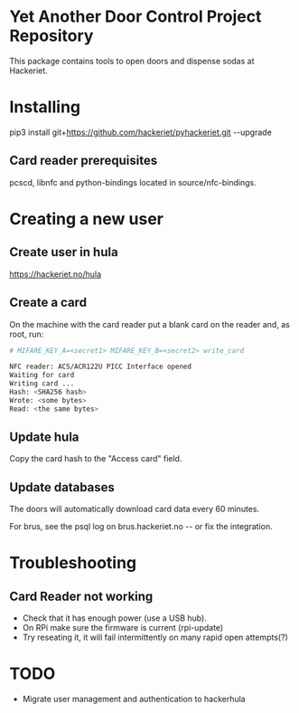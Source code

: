 # Yet Another Door Control Project Repository 

This package contains tools to open doors and dispense sodas at Hackeriet.

# Installing

pip3 install git+https://github.com/hackeriet/pyhackeriet.git --upgrade

## Card reader prerequisites 

pcscd, libnfc and python-bindings located in source/nfc-bindings.

# Creating a new user
## Create user in hula

https://hackeriet.no/hula

## Create a card

On the machine with the card reader put a blank card on the reader and, as root, run:

```bash
# MIFARE_KEY_A=<secret1> MIFARE_KEY_B=<secret2> write_card

NFC reader: ACS/ACR122U PICC Interface opened
Waiting for card
Writing card ...
Hash: <SHA256 hash>
Wrote: <some bytes>
Read: <the same bytes>
```

## Update hula

Copy the card hash to the "Access card" field.

## Update databases

The doors will automatically download card data every 60 minutes.

For brus, see the psql log on brus.hackeriet.no -- or fix the integration.

# Troubleshooting

## Card Reader not working

  * Check that it has enough power (use a USB hub).
  * On RPi make sure the firmware is current (rpi-update)
  * Try reseating it, it will fail intermittently on many rapid open attempts(?)

# TODO
  * Migrate user management and authentication to hackerhula

